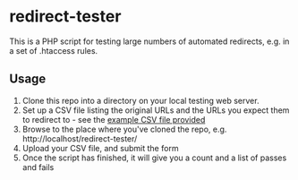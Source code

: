 redirect-tester
===============

This is a PHP script for testing large numbers of automated redirects, e.g. in a set of .htaccess rules.


## Usage

1. Clone this repo into a directory on your local testing web server.
1. Set up a CSV file listing the original URLs and the URLs you expect them to redirect to - see the [example CSV file provided](example.csv)
1. Browse to the place where you've cloned the repo, e.g. http://localhost/redirect-tester/
1. Upload your CSV file, and submit the form
1. Once the script has finished, it will give you a count and a list of passes and fails